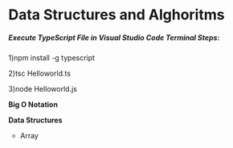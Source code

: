 <h1>Data Structures and Alghoritms</h1>
<h5><strong>Execute TypeScript File in Visual Studio Code Terminal Steps:</strong></h5>
<p>1)npm install -g typescript</p>
<p>2)tsc Helloworld.ts</p>
<p>3)node Helloworld.js</p>
<p><strong>Big O Notation</strong></p>
<p><strong>Data Structures</strong></p>
<ul type="circle">
  <li>Array</li>
</ul>
